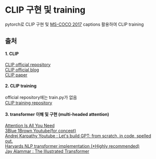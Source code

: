 # CLIP 구현 및 training

pytorch로 CLIP 구현 및 [MS-COCO 2017](https://cocodataset.org/#download) captions 활용하여 CLIP training

## 출처

#### 1. CLIP
[CLIP official repository](https://github.com/openai/CLIP)\
[CLIP official blog](https://openai.com/index/clip/)\
[CLIP paper](https://arxiv.org/pdf/2103.00020)
  
#### 2. CLIP training 
official repository에는 train.py가 없음\
[CLIP training repository](https://github.com/revantteotia/clip-training)

#### 3. transformer 이해 및 구현 (multi-headed attention)
[Attention Is All You Need](https://arxiv.org/pdf/1706.03762)\
[3Blue 1Brown Youtube(for concept)](https://www.youtube.com/watch?v=eMlx5fFNoYc)\
[Andrej Karpathy Youtube : Let's build GPT: from scratch, in code, spelled out.](https://www.youtube.com/watch?v=kCc8FmEb1nY)\
[Harvards NLP transformer implementation (*Highly recommended)](http://nlp.seas.harvard.edu/2018/04/03/attention.html#attention)\
[Jay Alammar : The Illustrated Transformer](http://jalammar.github.io/illustrated-transformer/)